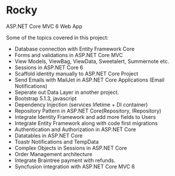 # Rocky
ASP.NET Core MVC 6 Web App

Some of the topics covered in this project:

- Database connection with Entity Framework Core
- Forms and validations in ASP.NET Core MVC
- View Models, ViewBag, ViewData, Sweetalert, Summernote etc.
- Sessions in ASP.NET Core 6
- Scaffold identity manually to ASP.NET Core Project
- Send Emails with MailJet in ASP.NET Core Applications (Email Notifications)
- Seperate out Data Layer in another project.
- Bootstrap 5.1.3, javascript
- Dependency Injection (services lifetime + DI container)
- Repository Pattern in ASP.NET Core(Repository, IRepository)
- Integrate Identity Framework and add more fields to Users
- Integrate Entity Framework along with code first migrations
- Authentication and Authorization in ASP.NET Core
- Datatables in ASP.NET Core
- Toastr Notifications and TempData
- Complex Objects in Sessions in ASP.NET Core
- Order Management architecture
- Integrate Braintree payment with refunds.
- Syncfusion integration with ASP.NET Core MVC 6
